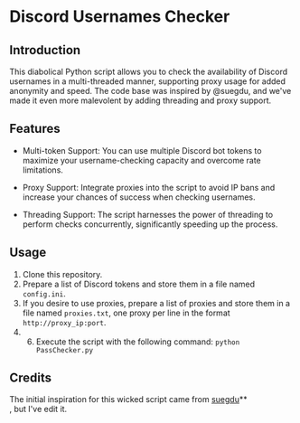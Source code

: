 # Discord Usernames Checker

## Introduction

This diabolical Python script allows you to check the availability of Discord usernames in a multi-threaded manner, supporting proxy usage for added anonymity and speed. The code base was inspired by @suegdu, and we've made it even more malevolent by adding threading and proxy support.

## Features

- Multi-token Support: You can use multiple Discord bot tokens to maximize your username-checking capacity and overcome rate limitations.

- Proxy Support: Integrate proxies into the script to avoid IP bans and increase your chances of success when checking usernames.

- Threading Support: The script harnesses the power of threading to perform checks concurrently, significantly speeding up the process.

## Usage

1. Clone this repository.
2. Prepare a list of Discord tokens and store them in a file named `config.ini`.
3. If you desire to use proxies, prepare a list of proxies and store them in a file named `proxies.txt`, one proxy per line in the format `http://proxy_ip:port`.
4. 6. Execute the script with the following command: `python PassChecker.py`
      
## Credits

The initial inspiration for this wicked script came from <a href="https://github.com/suegdu/Discord-Username-Checker">suegdu</a>**<br>, but I've edit it.
